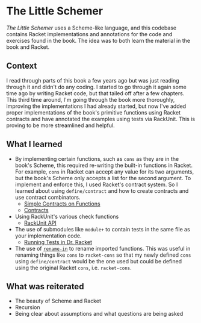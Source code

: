 # The Little Schemer

_The Little Schemer_ uses a Scheme-like language, and this codebase contains Racket implementations and annotations for the code and exercises found in the book. The idea was to both learn the material in the book and Racket.

## Context

I read through parts of this book a few years ago but was just reading through it and didn't do any coding. I started to go through it again some time ago by writing Racket code, but that tailed off after a few chapters. This third time around, I'm going through the book more thoroughly, improving the implementations I had already started, but now I've added proper implementations of the book's primitive functions using Racket contracts and have annotated the examples using tests via RackUnit. This is proving to be more streamlined and helpful.

## What I learned

* By implementing certain functions, such as `cons` as they are in the book's Scheme, this required re-writing the built-in functions in Racket. For example, `cons` in Racket can accept any value for its two arguments, but the book's Scheme only accepts a list for the second argument. To implement and enforce this, I used Racket's contract system. So I learned about using `define/contract` and how to create contracts and use contract combinators.
  * [Simple Contracts on Functions](https://docs.racket-lang.org/guide/contract-func.html)
  * [Contracts](https://docs.racket-lang.org/reference/contracts.html)
* Using RackUnit's various check functions
  * [RackUnit API](https://docs.racket-lang.org/rackunit/api.html)
* The use of submodules like `module+` to contain tests in the same file as your implementation code.
  * [Running Tests in Dr. Racket](https://beautifulracket.com/explainer/unit-testing.html#running-unit-tests-in-drracket)
* The use of [`rename-in`](https://docs.racket-lang.org/reference/require.html#%28form._%28%28lib._racket%2Fprivate%2Fbase..rkt%29._rename-in%29%29) to rename imported functions. This was useful in renaming things like `cons` to `racket-cons` so that my newly defined `cons` using `define/contract` would be the one used but could be defined using the original Racket `cons`, i.e. `racket-cons`.

## What was reiterated

* The beauty of Scheme and Racket
* Recursion
* Being clear about assumptions and what questions are being asked
